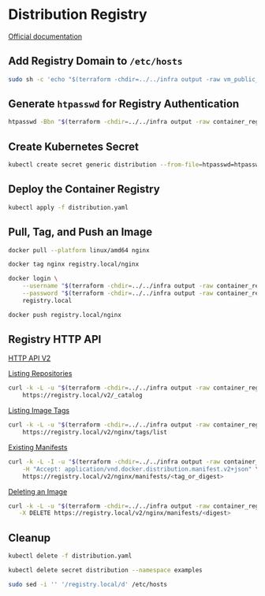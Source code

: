 # Distribution Registry

[Official documentation](https://distribution.github.io/distribution/)

## Add Registry Domain to `/etc/hosts`

```bash
sudo sh -c 'echo "$(terraform -chdir=../../infra output -raw vm_public_ip) registry.local" >> /etc/hosts'
```

## Generate `htpasswd` for Registry Authentication

```bash
htpasswd -Bbn "$(terraform -chdir=../../infra output -raw container_registry_username)" "$(terraform -chdir=../../infra output -raw container_registry_password)" > htpasswd
```

## Create Kubernetes Secret

```bash
kubectl create secret generic distribution --from-file=htpasswd=htpasswd --namespace examples
```

## Deploy the Container Registry

```bash
kubectl apply -f distribution.yaml
```

## Pull, Tag, and Push an Image

```bash
docker pull --platform linux/amd64 nginx
```

```bash
docker tag nginx registry.local/nginx
```

```bash
docker login \
    --username "$(terraform -chdir=../../infra output -raw container_registry_username)" \
    --password "$(terraform -chdir=../../infra output -raw container_registry_password)" \
    registry.local
```

```bash
docker push registry.local/nginx
```

## Registry HTTP API

[HTTP API V2](https://distribution.github.io/distribution/spec/api/)

[Listing Repositories](https://distribution.github.io/distribution/spec/api/#listing-repositories)

```bash
curl -k -L -u "$(terraform -chdir=../../infra output -raw container_registry_username):$(terraform -chdir=../../infra output -raw container_registry_password)" \
    https://registry.local/v2/_catalog
```

[Listing Image Tags](https://distribution.github.io/distribution/spec/api/#listing-image-tags)

```bash
curl -k -L -u "$(terraform -chdir=../../infra output -raw container_registry_username):$(terraform -chdir=../../infra output -raw container_registry_password)" \
    https://registry.local/v2/nginx/tags/list
```

[Existing Manifests](https://distribution.github.io/distribution/spec/api/#existing-manifests)

```bash
curl -k -L -I -u "$(terraform -chdir=../../infra output -raw container_registry_username):$(terraform -chdir=../../infra output -raw container_registry_password)" \
    -H "Accept: application/vnd.docker.distribution.manifest.v2+json" \
    https://registry.local/v2/nginx/manifests/<tag_or_digest>
```

[Deleting an Image](https://distribution.github.io/distribution/spec/api/#deleting-an-image)

```bash
curl -k -L -u "$(terraform -chdir=../../infra output -raw container_registry_username):$(terraform -chdir=../../infra output -raw container_registry_password)" \
   -X DELETE https://registry.local/v2/nginx/manifests/<digest>
```

## Cleanup

```bash
kubectl delete -f distribution.yaml
```

```bash
kubectl delete secret distribution --namespace examples
```

```bash
sudo sed -i '' '/registry.local/d' /etc/hosts
```
